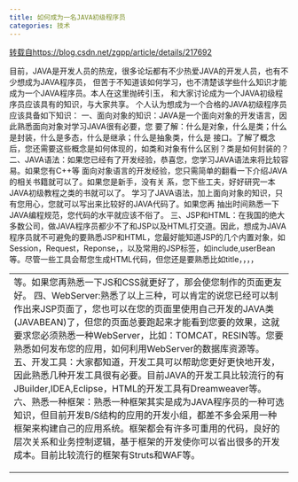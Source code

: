 ```yaml
---
title: 如何成为一名JAVA初级程序员
categories: 技术
---
```


[转载自https://blog.csdn.net/zgpp/article/details/217692](https://blog.csdn.net/zgpp/article/details/217692)

目前，JAVA是开发人员的热宠，很多论坛都有不少热爱JAVA的开发人员，也有不少想成为JAVA程序员，
但苦于不知道该如何学习，也不清楚该学些什么知识才能成为一个JAVA程序员。本人在这里抛砖引玉，
和大家讨论成为一个JAVA初级程序员应该具有的知识，与大家共享。
   个人认为想成为一个合格的JAVA初级程序员应该具备如下知识：
   一、面向对象的知识：JAVA是一个面向对象的开发语言，因此熟悉面向对象对学习JAVA很有必要，您
要了解：什么是对象，什么是类；什么是封装，什么是多态，什么是继承；什么是抽象类，什么是
接口。了解了概念后，您还需要这些概念是如何体现的，如类和对象有什么区别？类是如何封装的？
   二、JAVA语法：如果您已经有了开发经验，恭喜您，您学习JAVA语法来将比较容易。如果您有C++等
面向对象语言的开发经验，您只需简单的翻看一下介绍JAVA的相关书籍就可以了。如果您是新手，没有关
系，您下些工夫，好好研究一本JAVA初级教程之类的书就可以了。
   学习了JAVA语法，加上面向对象的知识，只有您用心，您就可以写出来比较好的JAVA代码了。如果您再
抽出时间熟悉一下JAVA编程规范，您代码的水平就应该不俗了。
   三、JSP和HTML：在我国的绝大多数公司，做JAVA程序员都少不了和JSP以及HTML打交道。因此，想成为JAVA程序员就不可避免的要熟悉JSP和HTML，您最好能知道JSP的几个内置对象，如Session，Request，Reponse，，以及常用的JSP标签，如include,userBean等。尽管一些工具会帮您生成HTML代码，但您还是要熟悉比如title，，<table>，<tr>，<td>等。如果您再熟悉一下JS和CSS就更好了，那会使您制作的页面更友好。
   四、WebServer:熟悉了以上三种，可以肯定的说您已经可以制作出来JSP页面了，您也可以在您的页面里使用自己开发的JAVA类(JAVABEAN)了，但您的页面总要跑起来才能看到您要的效果，这就要求您必须熟悉一种WebServer，比如：TOMCAT，RESIN等。您要熟悉如何发布您的应用，如何利用WebServer的数据库资源等。
   五、开发工具：大家都知道，开发工具可以帮助您更好更快地开发，因此熟悉几种开发工具很有必要。目前JAVA的开发工具比较流行的有JBuilder,IDEA,Eclipse，HTML的开发工具有Dreamweaver等。
   六、熟悉一种框架：熟悉一种框架其实是成为JAVA程序员的一种可选知识，但目前开发B/S结构的应用的开发小组，都差不多会采用一种框架来构建自己的应用系统。框架都会有许多可重用的代码，良好的层次关系和业务控制逻辑，基于框架的开发使你可以省出很多的开发成本。目前比较流行的框架有Struts和WAF等。 